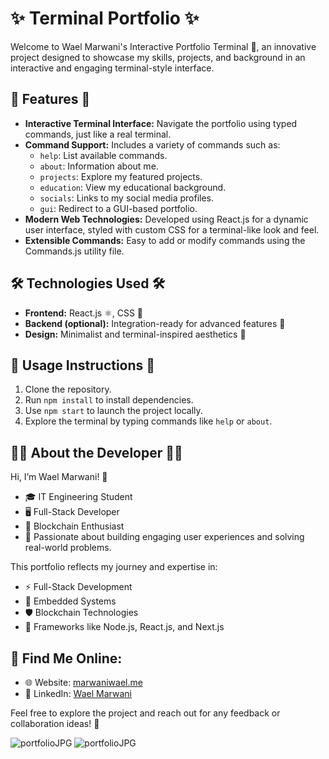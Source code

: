 # ✨ Terminal Portfolio ✨

Welcome to Wael Marwani's Interactive Portfolio Terminal 🎉, an innovative project designed to showcase my skills, projects, and background in an interactive and engaging terminal-style interface.

## 🌟 Features 🌟

- **Interactive Terminal Interface:** Navigate the portfolio using typed commands, just like a real terminal.
- **Command Support:** Includes a variety of commands such as:
  - `help`: List available commands.
  - `about`: Information about me.
  - `projects`: Explore my featured projects.
  - `education`: View my educational background.
  - `socials`: Links to my social media profiles.
  - `gui`: Redirect to a GUI-based portfolio.
- **Modern Web Technologies:** Developed using React.js for a dynamic user interface, styled with custom CSS for a terminal-like look and feel.
- **Extensible Commands:** Easy to add or modify commands using the Commands.js utility file.

## 🛠️ Technologies Used 🛠️

- **Frontend:** React.js ⚛️, CSS 🎨
- **Backend (optional):** Integration-ready for advanced features 🔗
- **Design:** Minimalist and terminal-inspired aesthetics 🎯

## 📖 Usage Instructions 📖

1. Clone the repository.
2. Run `npm install` to install dependencies.
3. Use `npm start` to launch the project locally.
4. Explore the terminal by typing commands like `help` or `about`.

## 👨‍💻 About the Developer 👩‍💻

Hi, I’m Wael Marwani! 👋

- 🎓 IT Engineering Student
- 🖥️ Full-Stack Developer
- 🔗 Blockchain Enthusiast
- 🤝 Passionate about building engaging user experiences and solving real-world problems.

This portfolio reflects my journey and expertise in:

- ⚡ Full-Stack Development
- 🔋 Embedded Systems
- 🛡️ Blockchain Technologies
- 🚀 Frameworks like Node.js, React.js, and Next.js

## 🔗 Find Me Online:

- 🌐 Website: [marwaniwael.me](https://marwaniwael.me)
- 💼 LinkedIn: [Wael Marwani](https://linkedin.com/in/waelmarwani)

Feel free to explore the project and reach out for any feedback or collaboration ideas! 💬

![portfolioJPG](https://github.com/user-attachments/assets/3df33e7c-aed5-432c-bc6d-01870fee44a4)
![portfolioJPG](https://github.com/user-attachments/assets/3df33e7c-aed5-432c-bc6d-01870fee44a4)
